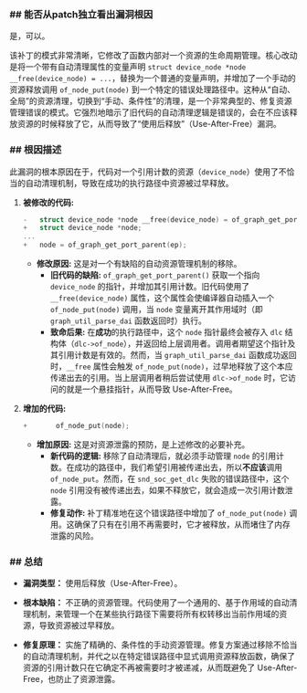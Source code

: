 ### **## 能否从patch独立看出漏洞根因**
是，可以。

该补丁的模式非常清晰，它修改了函数内部对一个资源的生命周期管理。核心改动是将一个带有自动清理属性的变量声明 `struct device_node *node __free(device_node) = ...`，替换为一个普通的变量声明，并增加了一个手动的资源释放调用 `of_node_put(node)` 到一个特定的错误处理路径中。这种从“自动、全局”的资源清理，切换到“手动、条件性”的清理，是一个非常典型的、修复资源管理错误的模式。它强烈地暗示了旧代码的自动清理逻辑是错误的，会在不应该释放资源的时候释放了它，从而导致了“使用后释放”（Use-After-Free）漏洞。

### **## 根因描述**

此漏洞的根本原因在于，代码对一个引用计数的资源（`device_node`）使用了不恰当的自动清理机制，导致在成功的执行路径中资源被过早释放。

1.  **被修改的代码:**
    ```c
    -	struct device_node *node __free(device_node) = of_graph_get_port_parent(ep);
    +	struct device_node *node;
    ...
    +	node = of_graph_get_port_parent(ep);
    ```
    *   **修改原因:** 这是对一个有缺陷的自动资源管理机制的移除。
        *   **旧代码的缺陷:** `of_graph_get_port_parent()` 获取一个指向 `device_node` 的指针，并增加其引用计数。旧代码使用了 `__free(device_node)` 属性，这个属性会使编译器自动插入一个 `of_node_put(node)` 调用，当 `node` 变量离开其作用域时（即 `graph_util_parse_dai` 函数返回时）执行。
        *   **致命后果:** 在**成功**的执行路径中，这个 `node` 指针最终会被存入 `dlc` 结构体（`dlc->of_node`），并返回给上层调用者。调用者期望这个指针及其引用计数是有效的。然而，当 `graph_util_parse_dai` 函数成功返回时，`__free` 属性会触发 `of_node_put(node)`，过早地释放了这个本应传递出去的引用。当上层调用者稍后尝试使用 `dlc->of_node` 时，它访问的就是一个悬挂指针，从而导致 Use-After-Free。

2.  **增加的代码:**
    ```c
    +		of_node_put(node);
    ```
    *   **增加原因:** 这是对资源泄露的预防，是上述修改的必要补充。
        *   **新代码的逻辑:** 移除了自动清理后，就必须手动管理 `node` 的引用计数。在成功的路径中，我们希望引用被传递出去，所以**不应该**调用 `of_node_put`。然而，在 `snd_soc_get_dlc` 失败的错误路径中，这个 `node` 引用没有被传递出去，如果不释放它，就会造成一次引用计数泄露。
        *   **修复动作:** 补丁精准地在这个错误路径中增加了 `of_node_put(node)` 调用。这确保了只有在引用不再需要时，它才被释放，从而堵住了内存泄露的风险。

### **## 总结**

*   **漏洞类型：**
    使用后释放（Use-After-Free）。

*   **根本缺陷：**
    不正确的资源管理。代码使用了一个通用的、基于作用域的自动清理机制，来管理一个在某些执行路径下需要将所有权转移出当前作用域的资源，导致资源被过早释放。

*   **修复原理：**
    实施了精确的、条件性的手动资源管理。修复方案通过移除不恰当的自动清理机制，并代之以在特定错误路径中显式调用资源释放函数，确保了资源的引用计数只在它确定不再被需要时才被递减，从而既避免了 Use-After-Free，也防止了资源泄露。